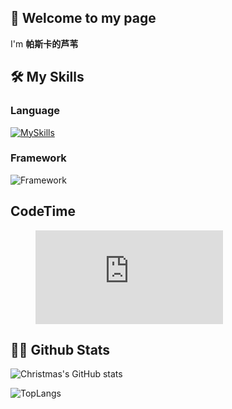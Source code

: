 <!--
**xiaoxianzi-99/xiaoxianzi-99** is a ✨ _special_ ✨ repository because its `README.md` (this file) appears on your GitHub profile.

Here are some ideas to get you started:

- 🔭 I’m currently working on ...
- 🌱 I’m currently learning ...
- 👯 I’m looking to collaborate on ...
- 🤔 I’m looking for help with ...
- 💬 Ask me about ...
- 📫 How to reach me: ...
- 😄 Pronouns: ...
- ⚡ Fun fact: ...
-->
## 👋 Welcome to my page

I'm **帕斯卡的芦苇**

## 🛠 My Skills

### Language

[![MySkills](https://skillicons.dev/icons?i=java,vue,c)](https://skillicons.dev)

### Framework

![Framework](https://skillicons.dev/icons?i=vue,spring,element)
## CodeTime
<figure><embed src="https://wakatime.com/share/@7dffdbb3-648d-4978-a288-a311ae829fbc/fbe689cf-300e-436f-afa6-cbb56f5e7ccc.svg"></embed></figure>

## 👨‍💻 Github Stats

![Christmas's GitHub stats](https://github-readme-stats.vercel.app/api?username=xiaoxianzi-99)

![TopLangs](https://github-readme-stats.vercel.app/api/top-langs/?username=xiaoxianzi-99&layout=compact) 

